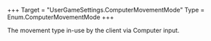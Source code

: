 +++
Target = "UserGameSettings.ComputerMovementMode"
Type = Enum.ComputerMovementMode
+++

The movement type in-use by the client via Computer input.